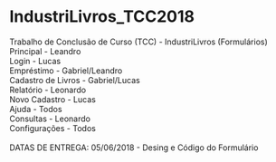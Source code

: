 # IndustriLivros_TCC2018
Trabalho de Conclusão de Curso (TCC) - IndustriLivros (Formulários)<br>
Principal - Leandro<br>
Login - Lucas<br>
Empréstimo - Gabriel/Leandro<br>
Cadastro de Livros - Gabriel/Lucas <br>
Relatório - Leonardo <br>
Novo Cadastro - Lucas <br>
Ajuda - Todos <br>
Consultas - Leonardo <br>
Configurações - Todos <br><br>
DATAS DE ENTREGA: 05/06/2018 - Desing e Código  do Formulário
